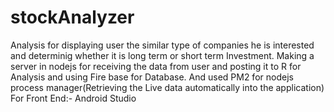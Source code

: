 # stockAnalyzer
Analysis for displaying user the similar type of companies he is interested and determinig whether it is long term or short term Investment.
Making a server in nodejs for receiving the data from user and posting it to R for Analysis and using Fire base for Database.
And used PM2 for nodejs process manager(Retrieving the Live data automatically into the application)
For Front End:- Android Studio

